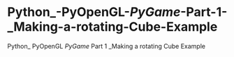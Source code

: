 # Python_-PyOpenGL-_PyGame_-Part-1-_Making-a-rotating-Cube-Example
Python_ PyOpenGL _PyGame_ Part 1 _Making a rotating Cube Example
